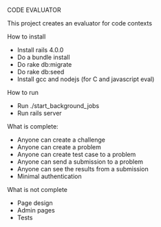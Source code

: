 CODE EVALUATOR

This project creates an evaluator for code contexts

How to install
 * Install rails 4.0.0
 * Do a bundle install
 * Do rake db:migrate
 * Do rake db:seed
 * Install gcc and nodejs (for C and javascript eval)  

How to run

 * Run ./start_background_jobs
 * Run rails server


What is complete:
 * Anyone can create a challenge
 * Anyone can create a problem
 * Anyone can create test case to a problem
 * Anyone can send a submission to a problem
 * Anyone can see the results from a submission
 * Minimal authentication

What is not complete
 * Page design
 * Admin pages
 * Tests
